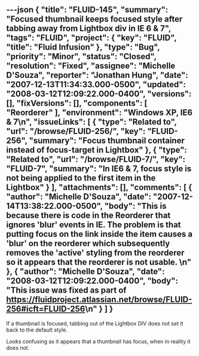 ---json
{
  "title": "FLUID-145",
  "summary": "Focused thumbnail keeps focused style after tabbing away from Lightbox div in IE 6 & 7",
  "tags": "FLUID",
  "project": {
    "key": "FLUID",
    "title": "Fluid Infusion"
  },
  "type": "Bug",
  "priority": "Minor",
  "status": "Closed",
  "resolution": "Fixed",
  "assignee": "Michelle D'Souza",
  "reporter": "Jonathan Hung",
  "date": "2007-12-13T11:34:33.000-0500",
  "updated": "2008-03-12T12:09:22.000-0400",
  "versions": [],
  "fixVersions": [],
  "components": [
    "Reorderer"
  ],
  "environment": "Windows XP, IE6 & 7\n",
  "issueLinks": [
    {
      "type": "Related to",
      "url": "/browse/FLUID-256/",
      "key": "FLUID-256",
      "summary": "Focus thumbnail container instead of focus-target in Lightbox"
    },
    {
      "type": "Related to",
      "url": "/browse/FLUID-7/",
      "key": "FLUID-7",
      "summary": "In IE6 & 7, focus style is not being applied to the first item in the Lightbox"
    }
  ],
  "attachments": [],
  "comments": [
    {
      "author": "Michelle D'Souza",
      "date": "2007-12-14T13:38:22.000-0500",
      "body": "This is because there is code in the Reorderer that ignores 'blur' events in IE.  The problem is that putting focus on the link inside the item causes a 'blur' on the reorderer which subsequently removes the 'active' styling from the reorderer so it appears that the reorderer is not usable.&#x20;\n"
    },
    {
      "author": "Michelle D'Souza",
      "date": "2008-03-12T12:09:22.000-0400",
      "body": "This issue was fixed as part of <https://fluidproject.atlassian.net/browse/FLUID-256#icft=FLUID-256>\n"
    }
  ]
}
---
If a thumbnail is focused, tabbing out of the Lightbox DIV does not set it back to the default style.

Looks confusing as it appears that a thumbnail has focus, when in reality it does not.

        